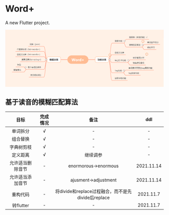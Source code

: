 # Word+

A new Flutter project.

![Blueprint](https://github.com/Bubble-gzz/Word_plus/blob/master/assets/blueprint.png)
## 基于读音的模糊匹配算法
|目标|完成情况|备注|ddl|
|:------------:|:---:|:---:|:---:|
|单词拆分       |√|-|-|
|组合替换       |√|-|-|
|字典树剪枝     |√|-|-|
|定义距离       |√|继续调参|-|
|允许适当删除音节|-|enormorous->enormous|2021.11.14|
|允许适当添加音节|-|ajusment->adjustment|2021.11.14|
|重构代码|-|将divide和replace过程融合，而不是先divide后replace|2021.11.7|
|转flutter     |-|-|2021.11.7|
